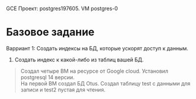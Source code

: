 GCE
Проект: postgres197605.
VM postgres-0

# Базовое задание 
Варриант 1: Создать индексы на БД, которые ускорят доступ к данным.

1. Создать индекс к какой-либо из таблиц вашей БД.

> Создал четыре ВМ на ресурсе от Google cloud. Установил postgresql 14 версии.  
> На первой ВМ создал БД Otus. Создал таблицу test с данными для записи и test2 пустая для чтения.  
